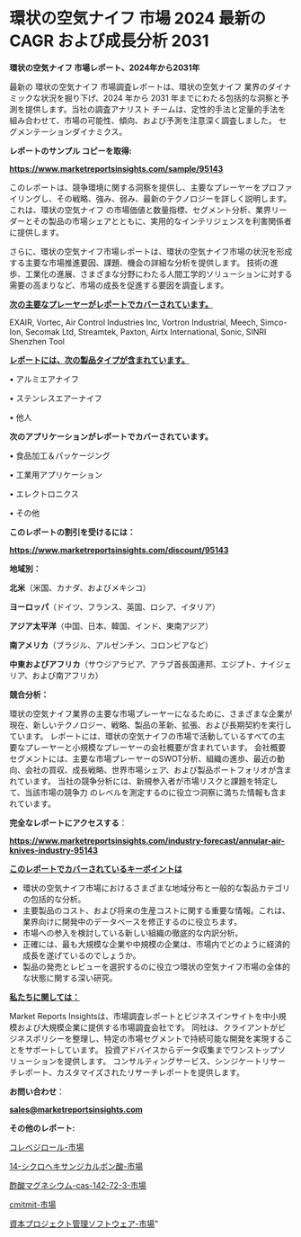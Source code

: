 # 環状の空気ナイフ 市場 2024 最新の CAGR および成長分析 2031

<strong>環状の空気ナイフ 市場レポート、2024年から2031年</strong>

最新の 環状の空気ナイフ 市場調査レポートは、環状の空気ナイフ 業界のダイナミックな状況を掘り下げ、2024 年から 2031 年までにわたる包括的な洞察と予測を提供します。当社の調査アナリスト チームは、定性的手法と定量的手法を組み合わせて、市場の可能性、傾向、および予測を注意深く調査しました。 セグメンテーションダイナミクス。



<strong>レポートのサンプル コピーを取得:</strong> <a href=https://www.marketreportsinsights.com/sample/95143>

<strong><u>https://www.marketreportsinsights.com/sample/95143</u></strong></a>

このレポートは、競争環境に関する洞察を提供し、主要なプレーヤーをプロファイリングし、その戦略、強み、弱み、最新のテクノロジーを詳しく説明します。 これは、環状の空気ナイフ の市場価値と数量指標、セグメント分析、業界リーダーとその製品の市場シェアとともに、実用的なインテリジェンスを利害関係者に提供します。

さらに、環状の空気ナイフ市場レポートは、環状の空気ナイフ市場の状況を形成する主要な市場推進要因、課題、機会の詳細な分析を提供します。 技術の進歩、工業化の進展、さまざまな分野にわたる人間工学的ソリューションに対する需要の高まりなど、市場の成長を促進する要因を調査します。



<strong><u>次の主要なプレーヤーがレポートでカバーされています。</u></strong>

EXAIR, Vortec, Air Control Industries Inc, Vortron Industrial, Meech, Simco-Ion, Secomak Ltd, Streamtek, Paxton, Airtx International, Sonic, SINRI Shenzhen Tool



<strong><u><b>レポートには、次の製品タイプが含まれています。</b></u></strong>

• アルミエアナイフ

• ステンレスエアーナイフ

• 他人



<strong><b>次のアプリケーションがレポートでカバーされています。</b></strong>

• 食品加工＆パッケージング

• 工業用アプリケーション

• エレクトロニクス

• その他



<strong><b>このレポートの割引を受けるには：</b></strong><a href=https://www.marketreportsinsights.com/discount/95143>

<strong><u>https://www.marketreportsinsights.com/discount/95143</u></strong></a>



<strong>地域別：</strong>



<strong>北米</strong>（米国、カナダ、およびメキシコ）



<strong>ヨーロッパ</strong>（ドイツ、フランス、英国、ロシア、イタリア）



<strong>アジア太平洋</strong>（中国、日本、韓国、インド、東南アジア）



<strong>南アメリカ</strong>（ブラジル、アルゼンチン、コロンビアなど）



<strong>中東およびアフリカ</strong>（サウジアラビア、アラブ首長国連邦、エジプト、ナイジェリア、および南アフリカ）



<strong>競合分析：</strong>

環状の空気ナイフ業界の主要な市場プレーヤーになるために、さまざまな企業が現在、新しいテクノロジー、戦略、製品の革新、拡張、および長期契約を実行しています。 レポートには、環状の空気ナイフの市場で活動しているすべての主要なプレーヤーと小規模なプレーヤーの会社概要が含まれています。 会社概要セグメントには、主要な市場プレーヤーのSWOT分析、組織の進歩、最近の動向、会社の買収、成長戦略、世界市場シェア、および製品ポートフォリオが含まれています。 当社の競争分析には、新規参入者が市場リスクと課題を特定して、当該市場の競争力 のレベルを測定するのに役立つ洞察に満ちた情報も含まれています。



<strong>完全なレポートにアクセスする</strong>：

<a href=https://www.marketreportsinsights.com/industry-forecast/annular-air-knives-industry-95143>

<strong><u>https://www.marketreportsinsights.com/industry-forecast/annular-air-knives-industry-95143</u></strong></a>



<strong><u><b>このレポートでカバーされているキーポイントは</b></u></strong>
<ul>
  <li>環状の空気ナイフ市場におけるさまざまな地域分布と一般的な製品カテゴリの包括的な分析。</li>
  <li>主要製品のコスト、および将来の生産コストに関する重要な情報。これは、業界向けに開発中のデータベースを修正するのに役立ちます。</li>
  <li>市場への参入を検討している新しい組織の徹底的な内訳分析。</li>
  <li>正確には、最も大規模な企業や中規模の企業は、市場内でどのように経済的成長を遂げているのでしょうか。</li>
  <li>製品の発売とレビューを選択するのに役立つ環状の空気ナイフ市場の全体的な状態に関する深い研究。</li>
</ul>


<strong><u><b>私たちに関しては：</b></u></strong>

Market Reports Insightsは、市場調査レポートとビジネスインサイトを中小規模および大規模企業に提供する市場調査会社です。 同社は、クライアントがビジネスポリシーを整理し、特定の市場セグメントで持続可能な開発を実現することをサポートしています。 投資アドバイスからデータ収集までワンストップソリューションを提供します。 コンサルティングサービス、シンジケートリサーチレポート、カスタマイズされたリサーチレポートを提供します。



<strong><b>お問い合わせ</b></strong>：

<a href=mailto:sales@marketreportsinsights.com>

<strong><u>sales@marketreportsinsights.com</u></strong></a>



<strong>その他のレポート:</strong>

<a href=https://www.linkedin.com/pulse/コレベジロール-市場-2023-年のダイナミクスとビジネストレンド-2030-z4kff/>コレベジロール-市場</a>

<a href=https://www.linkedin.com/pulse/14-シクロヘキサンジカルボン酸-市場-2023-総合分析と事業成長戦略-2030-p9dkf/>14-シクロヘキサンジカルボン酸-市場</a>

<a href=https://www.linkedin.com/pulse/酢酸マグネシウム-cas-142-72-3-市場-2023-競争分析と事業成長-umrpf/>酢酸マグネシウム-cas-142-72-3-市場</a>

<a href=https://www.linkedin.com/pulse/cmitmit-市場-2023-競争分析と事業成長-2030-data-dive-discoveries-24-analysis-6vukf/>cmitmit-市場</a>

<a href=https://www.linkedin.com/pulse/資本プロジェクト管理ソフトウェア-市場-2023-収益と成長ドライバー-upq3f/>資本プロジェクト管理ソフトウェア-市場</a>"
